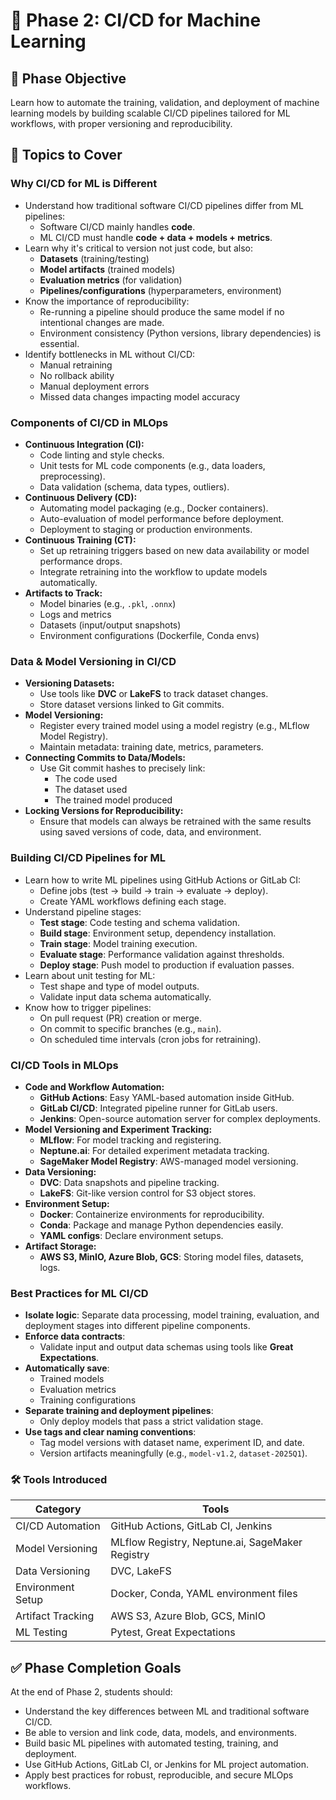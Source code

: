 # 📘 **Phase 2: CI/CD for Machine Learning**

## 🎯 **Phase Objective**  
Learn how to automate the training, validation, and deployment of machine learning models by building scalable CI/CD pipelines tailored for ML workflows, with proper versioning and reproducibility.

## 🧠 **Topics to Cover**

### **Why CI/CD for ML is Different**

- Understand how traditional software CI/CD pipelines differ from ML pipelines:
  - Software CI/CD mainly handles **code**.
  - ML CI/CD must handle **code + data + models + metrics**.
- Learn why it's critical to version not just code, but also:
  - **Datasets** (training/testing)
  - **Model artifacts** (trained models)
  - **Evaluation metrics** (for validation)
  - **Pipelines/configurations** (hyperparameters, environment)
- Know the importance of reproducibility:
  - Re-running a pipeline should produce the same model if no intentional changes are made.
  - Environment consistency (Python versions, library dependencies) is essential.
- Identify bottlenecks in ML without CI/CD:
  - Manual retraining
  - No rollback ability
  - Manual deployment errors
  - Missed data changes impacting model accuracy

### **Components of CI/CD in MLOps**

- **Continuous Integration (CI):**
  - Code linting and style checks.
  - Unit tests for ML code components (e.g., data loaders, preprocessing).
  - Data validation (schema, data types, outliers).
- **Continuous Delivery (CD):**
  - Automating model packaging (e.g., Docker containers).
  - Auto-evaluation of model performance before deployment.
  - Deployment to staging or production environments.
- **Continuous Training (CT):**
  - Set up retraining triggers based on new data availability or model performance drops.
  - Integrate retraining into the workflow to update models automatically.
- **Artifacts to Track:**
  - Model binaries (e.g., `.pkl`, `.onnx`)
  - Logs and metrics
  - Datasets (input/output snapshots)
  - Environment configurations (Dockerfile, Conda envs)

### **Data & Model Versioning in CI/CD**

- **Versioning Datasets:**
  - Use tools like **DVC** or **LakeFS** to track dataset changes.
  - Store dataset versions linked to Git commits.
- **Model Versioning:**
  - Register every trained model using a model registry (e.g., MLflow Model Registry).
  - Maintain metadata: training date, metrics, parameters.
- **Connecting Commits to Data/Models:**
  - Use Git commit hashes to precisely link:
    - The code used
    - The dataset used
    - The trained model produced
- **Locking Versions for Reproducibility:**
  - Ensure that models can always be retrained with the same results using saved versions of code, data, and environment.

### **Building CI/CD Pipelines for ML**

- Learn how to write ML pipelines using GitHub Actions or GitLab CI:
  - Define jobs (test → build → train → evaluate → deploy).
  - Create YAML workflows defining each stage.
- Understand pipeline stages:
  - **Test stage**: Code testing and schema validation.
  - **Build stage**: Environment setup, dependency installation.
  - **Train stage**: Model training execution.
  - **Evaluate stage**: Performance validation against thresholds.
  - **Deploy stage**: Push model to production if evaluation passes.
- Learn about unit testing for ML:
  - Test shape and type of model outputs.
  - Validate input data schema automatically.
- Know how to trigger pipelines:
  - On pull request (PR) creation or merge.
  - On commit to specific branches (e.g., `main`).
  - On scheduled time intervals (cron jobs for retraining).

### **CI/CD Tools in MLOps**

- **Code and Workflow Automation:**
  - **GitHub Actions**: Easy YAML-based automation inside GitHub.
  - **GitLab CI/CD**: Integrated pipeline runner for GitLab users.
  - **Jenkins**: Open-source automation server for complex deployments.
- **Model Versioning and Experiment Tracking:**
  - **MLflow**: For model tracking and registering.
  - **Neptune.ai**: For detailed experiment metadata tracking.
  - **SageMaker Model Registry**: AWS-managed model versioning.
- **Data Versioning:**
  - **DVC**: Data snapshots and pipeline tracking.
  - **LakeFS**: Git-like version control for S3 object stores.
- **Environment Setup:**
  - **Docker**: Containerize environments for reproducibility.
  - **Conda**: Package and manage Python dependencies easily.
  - **YAML configs**: Declare environment setups.
- **Artifact Storage:**
  - **AWS S3, MinIO, Azure Blob, GCS**: Storing model files, datasets, logs.

### **Best Practices for ML CI/CD**

- **Isolate logic**: Separate data processing, model training, evaluation, and deployment stages into different pipeline components.
- **Enforce data contracts**:
  - Validate input and output data schemas using tools like **Great Expectations**.
- **Automatically save**:
  - Trained models
  - Evaluation metrics
  - Training configurations
- **Separate training and deployment pipelines**:
  - Only deploy models that pass a strict validation stage.
- **Use tags and clear naming conventions**:
  - Tag model versions with dataset name, experiment ID, and date.
  - Version artifacts meaningfully (e.g., `model-v1.2`, `dataset-2025Q1`).

### 🛠️ **Tools Introduced**

| Category | Tools |
|----------|-------|
| CI/CD Automation | GitHub Actions, GitLab CI, Jenkins |
| Model Versioning | MLflow Registry, Neptune.ai, SageMaker Registry |
| Data Versioning | DVC, LakeFS |
| Environment Setup | Docker, Conda, YAML environment files |
| Artifact Tracking | AWS S3, Azure Blob, GCS, MinIO |
| ML Testing | Pytest, Great Expectations |

## ✅ **Phase Completion Goals**

At the end of Phase 2, students should:
- Understand the key differences between ML and traditional software CI/CD.
- Be able to version and link code, data, models, and environments.
- Build basic ML pipelines with automated testing, training, and deployment.
- Use GitHub Actions, GitLab CI, or Jenkins for ML project automation.
- Apply best practices for robust, reproducible, and secure MLOps workflows.